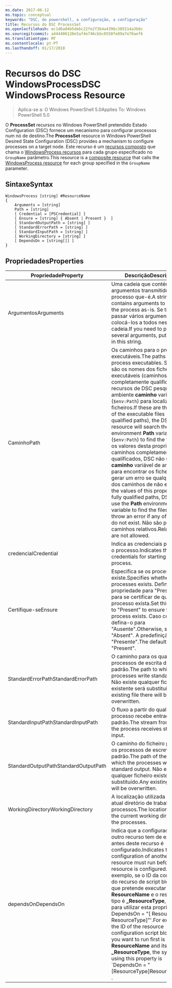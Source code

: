 ```yaml
---
ms.date: 2017-06-12
ms.topic: conceptual
keywords: "DSC, do powershell, a configuração, a configuração"
title: Recursos do DSC ProcessSet
ms.openlocfilehash: ec1d6a04b5debc22fe2f3b4a4396c385514a3b0c
ms.sourcegitcommit: a444406120e5af4e746cbbc0558fe89a7e78aef6
ms.translationtype: MT
ms.contentlocale: pt-PT
ms.lasthandoff: 01/17/2018
---
```

# <a name="dsc-windowsprocess-resource"></a><span data-ttu-id="eedf9-103">Recursos do DSC WindowsProcess</span><span class="sxs-lookup"><span data-stu-id="eedf9-103">DSC WindowsProcess Resource</span></span>

> <span data-ttu-id="eedf9-104">Aplica-se a: O Windows PowerShell 5.0</span><span class="sxs-lookup"><span data-stu-id="eedf9-104">Applies To: Windows PowerShell 5.0</span></span>

<span data-ttu-id="eedf9-105">O **ProcessSet** recursos no Windows PowerShell pretendido Estado Configuration (DSC) fornece um mecanismo para configurar processos num nó de destino.</span><span class="sxs-lookup"><span data-stu-id="eedf9-105">The **ProcessSet** resource in Windows PowerShell Desired State Configuration (DSC) provides a mechanism to configure processes on a target node.</span></span> <span data-ttu-id="eedf9-106">Este recurso é um [recursos composto](authoringResourceComposite.md) que chama o [WindowsProcess recursos](windowsProcessResource.md) para cada grupo especificado no `GroupName` parâmetro.</span><span class="sxs-lookup"><span data-stu-id="eedf9-106">This resource is a [composite resource](authoringResourceComposite.md) that calls the [WindowsProcess resource](windowsProcessResource.md) for each group specified in the `GroupName` parameter.</span></span>

## <a name="syntax"></a><span data-ttu-id="eedf9-107">Sintaxe</span><span class="sxs-lookup"><span data-stu-id="eedf9-107">Syntax</span></span>

```
WindowsProcess [string] #ResourceName
{
    Arguments = [string]
    Path = [string]
    [ Credential = [PSCredential] ]
    [ Ensure = [string] { Absent | Present }  ]
    [ StandardOutputPath = [string] ]
    [ StandardErrorPath = [string] ]
    [ StandardInputPath = [string] ]   
    [ WorkingDirectory = [string] ]
    [ DependsOn = [string[]] ]
}
```

## <a name="properties"></a><span data-ttu-id="eedf9-108">Propriedades</span><span class="sxs-lookup"><span data-stu-id="eedf9-108">Properties</span></span>
|  <span data-ttu-id="eedf9-109">Propriedade</span><span class="sxs-lookup"><span data-stu-id="eedf9-109">Property</span></span>  |  <span data-ttu-id="eedf9-110">Descrição</span><span class="sxs-lookup"><span data-stu-id="eedf9-110">Description</span></span>   | 
|---|---| 
| <span data-ttu-id="eedf9-111">Argumentos</span><span class="sxs-lookup"><span data-stu-id="eedf9-111">Arguments</span></span>| <span data-ttu-id="eedf9-112">Uma cadeia que contém os argumentos transmitidos para o processo que-é.</span><span class="sxs-lookup"><span data-stu-id="eedf9-112">A string that contains arguments to pass to the process as-is.</span></span> <span data-ttu-id="eedf9-113">Se tiver de passar vários argumentos, colocá-los a todos nesta cadeia.</span><span class="sxs-lookup"><span data-stu-id="eedf9-113">If you need to pass several arguments, put them all in this string.</span></span>| 
| <span data-ttu-id="eedf9-114">Caminho</span><span class="sxs-lookup"><span data-stu-id="eedf9-114">Path</span></span>| <span data-ttu-id="eedf9-115">Os caminhos para o processo de executáveis.</span><span class="sxs-lookup"><span data-stu-id="eedf9-115">The paths to the process executables.</span></span> <span data-ttu-id="eedf9-116">Se estes são os nomes dos ficheiros executáveis (caminhos completamente qualificados), os recursos de DSC pesquisará o ambiente **caminho** variável (`$env:Path`) para localizar os ficheiros.</span><span class="sxs-lookup"><span data-stu-id="eedf9-116">If these are the names of the executable files (not fully qualified paths), the DSC resource will search the environment **Path** variable (`$env:Path`) to find the files.</span></span> <span data-ttu-id="eedf9-117">Se os valores desta propriedade caminhos completamente qualificados, DSC não utilizará o **caminho** variável de ambiente para encontrar os ficheiros e irá gerar um erro se qualquer um dos caminhos de não existir.</span><span class="sxs-lookup"><span data-stu-id="eedf9-117">If the values of this property are fully qualified paths, DSC will not use the **Path** environment variable to find the files, and will throw an error if any of the paths do not exist.</span></span> <span data-ttu-id="eedf9-118">Não são permitidos caminhos relativos.</span><span class="sxs-lookup"><span data-stu-id="eedf9-118">Relative paths are not allowed.</span></span>| 
| <span data-ttu-id="eedf9-119">credencial</span><span class="sxs-lookup"><span data-stu-id="eedf9-119">Credential</span></span>| <span data-ttu-id="eedf9-120">Indica as credenciais para iniciar o processo.</span><span class="sxs-lookup"><span data-stu-id="eedf9-120">Indicates the credentials for starting the process.</span></span>| 
| <span data-ttu-id="eedf9-121">Certifique-se</span><span class="sxs-lookup"><span data-stu-id="eedf9-121">Ensure</span></span>| <span data-ttu-id="eedf9-122">Especifica se os processos existe.</span><span class="sxs-lookup"><span data-stu-id="eedf9-122">Specifies whether the processes exists.</span></span> <span data-ttu-id="eedf9-123">Defina esta propriedade para "Presente" para se certificar de que o processo exista.</span><span class="sxs-lookup"><span data-stu-id="eedf9-123">Set this property to "Present" to ensure that the process exists.</span></span> <span data-ttu-id="eedf9-124">Caso contrário, defina-o para "Ausente".</span><span class="sxs-lookup"><span data-stu-id="eedf9-124">Otherwise, set it to "Absent".</span></span> <span data-ttu-id="eedf9-125">A predefinição é "Presente".</span><span class="sxs-lookup"><span data-stu-id="eedf9-125">The default is "Present".</span></span>| 
| <span data-ttu-id="eedf9-126">StandardErrorPath</span><span class="sxs-lookup"><span data-stu-id="eedf9-126">StandardErrorPath</span></span>| <span data-ttu-id="eedf9-127">O caminho para os quais os processos de escrita de erro padrão.</span><span class="sxs-lookup"><span data-stu-id="eedf9-127">The path to which the processes write standard error.</span></span> <span data-ttu-id="eedf9-128">Não existe qualquer ficheiro existente será substituído.</span><span class="sxs-lookup"><span data-stu-id="eedf9-128">Any existing file there will be overwritten.</span></span>| 
| <span data-ttu-id="eedf9-129">StandardInputPath</span><span class="sxs-lookup"><span data-stu-id="eedf9-129">StandardInputPath</span></span>| <span data-ttu-id="eedf9-130">O fluxo a partir do qual o processo recebe entrada padrão.</span><span class="sxs-lookup"><span data-stu-id="eedf9-130">The stream from which the process receives standard input.</span></span>| 
| <span data-ttu-id="eedf9-131">StandardOutputPath</span><span class="sxs-lookup"><span data-stu-id="eedf9-131">StandardOutputPath</span></span>| <span data-ttu-id="eedf9-132">O caminho do ficheiro para que os processos de escrever a saída padrão.</span><span class="sxs-lookup"><span data-stu-id="eedf9-132">The path of the file to which the processes write standard output.</span></span> <span data-ttu-id="eedf9-133">Não existe qualquer ficheiro existente será substituído.</span><span class="sxs-lookup"><span data-stu-id="eedf9-133">Any existing file there will be overwritten.</span></span>| 
| <span data-ttu-id="eedf9-134">WorkingDirectory</span><span class="sxs-lookup"><span data-stu-id="eedf9-134">WorkingDirectory</span></span>| <span data-ttu-id="eedf9-135">A localização utilizada como o atual diretório de trabalho para processos.</span><span class="sxs-lookup"><span data-stu-id="eedf9-135">The location used as the current working directory for the processes.</span></span>| 
| <span data-ttu-id="eedf9-136">dependsOn</span><span class="sxs-lookup"><span data-stu-id="eedf9-136">DependsOn</span></span> | <span data-ttu-id="eedf9-137">Indica que a configuração de outro recurso tem de executar antes deste recurso é configurado.</span><span class="sxs-lookup"><span data-stu-id="eedf9-137">Indicates that the configuration of another resource must run before this resource is configured.</span></span> <span data-ttu-id="eedf9-138">Por exemplo, se o ID da configuração do recurso de script bloco de que pretende executar primeiro é **ResourceName** e o respetivo tipo é **_ResourceType**, a sintaxe para utilizar esta propriedade é ' DependsOn = "[ ResourceName ResourceType]"'.</span><span class="sxs-lookup"><span data-stu-id="eedf9-138">For example, if the ID of the resource configuration script block that you want to run first is **ResourceName** and its type is **_ResourceType**, the syntax for using this property is \`DependsOn = "[ResourceType]ResourceName"\`\` .</span></span>| 

